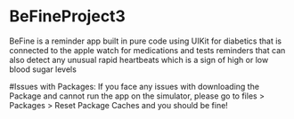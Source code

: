 # BeFineProject3
BeFine is a reminder app built in pure code using UIKit for diabetics that is connected to the apple watch 
for medications and tests reminders that can also detect any unusual rapid heartbeats which is a sign of high or low blood sugar levels 


#Issues with Packages:
If you face any issues with downloading the Package and cannot run the app on the simulator, please go to files > Packages > Reset Package Caches and you should be fine!
